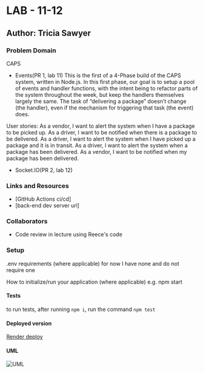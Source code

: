 # LAB - 11-12

## Author: Tricia Sawyer

### Problem Domain

CAPS

- Events(PR 1, lab 11)
This is the first of a 4-Phase build of the CAPS system, written in Node.js. In this first phase, our goal is to setup a pool of events and handler functions, with the intent being to refactor parts of the system throughout the week, but keep the handlers themselves largely the same. The task of “delivering a package” doesn’t change (the handler), even if the mechanism for triggering that task (the event) does.

User stories:
As a vendor, I want to alert the system when I have a package to be picked up.
As a driver, I want to be notified when there is a package to be delivered.
As a driver, I want to alert the system when I have picked up a package and it is in transit.
As a driver, I want to alert the system when a package has been delivered.
As a vendor, I want to be notified when my package has been delivered.

- Socket.IO(PR 2, lab 12)

### Links and Resources

- [GitHub Actions ci/cd]
- [back-end dev server url]

### Collaborators

- Code review in lecture using Reece's code

### Setup

.env requirements (where applicable)
for now I have none and do not require one

How to initialize/run your application (where applicable)
e.g. npm start

#### Tests

to run tests, after running `npm i`, run the command `npm test`

#### Deployed version

[Render deploy](https://caps-dev.onrender.com)

#### UML

![UML]()
